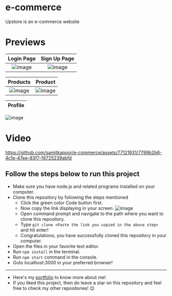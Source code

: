 # e-commerce
Upstore is an e-commerce website

# Previews

|Login Page|Sign Up Page|
|:--------:|:----------:|
|![image](https://user-images.githubusercontent.com/77121931/233476357-ca212757-e56f-421e-a21e-8ccb52b9975c.png)|![image](https://user-images.githubusercontent.com/77121931/233476961-7cfb57cf-203d-4bd0-b5cc-df1eafbfd269.png)

|Products | Product |
|:-------:|:-------:|
![image](https://github.com/samitkapoor/e-commerce/assets/77121931/12eed5dc-4b25-4ba7-b7ab-c9fb67b28ac8)|![image](https://github.com/samitkapoor/e-commerce/assets/77121931/8d8c4084-80b0-4654-a968-036e10ca5b48)

|Profile|
|:-----:|
![image](https://github.com/samitkapoor/e-commerce/assets/77121931/d05e875f-bbbe-417f-a32c-7dfd3b4559e8)


# Video
https://github.com/samitkapoor/e-commerce/assets/77121931/7799b2b6-4c1e-47ee-83f7-f8725239abfd

## Follow the steps below to run this project
- Make sure you have node.js and related programs installed on your computer.
- Clone this repository by following the steps mentioned
  - Click the green color Code button first.
  - Now copy the link displaying in your screen.
  ![image](https://user-images.githubusercontent.com/77121931/219963249-4d09a97e-54c4-4555-bd6f-fbf04778ac93.png)
  - Open command prompt and navigate to the path where you want to clone this repository.
  - Type `git clone <Paste the link you copied in the above step>` and hit enter!
  - Congratulations, you have successfully cloned this repository in your computer.
- Open the files in your favorite text editor.
- Run `npm install` in the terminal.
- Run `npm start` command in the console.
- Goto localhost:3000 in your preferred browser!

---

- Here's my [portfolio](https://samitkapoor.netlify.app) to know more about me!
- If you liked this project, then do leave a star on this repository and feel free to check my other repositories! :wink:
